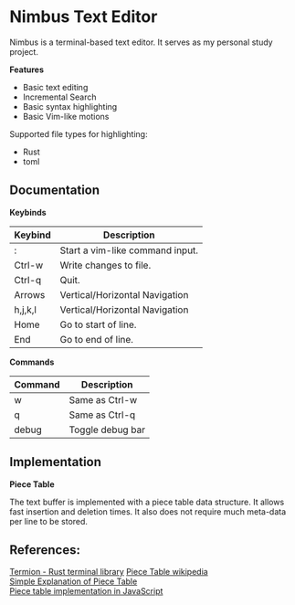 # Nimbus Text Editor

Nimbus is a terminal-based text editor. It serves as my personal study project.

**Features**
- Basic text editing
- Incremental Search
- Basic syntax highlighting
- Basic Vim-like motions

Supported file types for highlighting:
- Rust
- toml


## Documentation

**Keybinds**

| Keybind       | Description |
|-------------- | -------------- |
| :             | Start a vim-like command input.     |
| Ctrl-w        | Write changes to file.     |
| Ctrl-q        | Quit.     |
| Arrows        | Vertical/Horizontal Navigation |
| h,j,k,l       | Vertical/Horizontal Navigation |
| Home          | Go to start of line.     |
| End           | Go to end of line.     |

**Commands**

| Command | Description |
|-------------- | -------------- |
| w     | Same as Ctrl-w |
| q     | Same as Ctrl-q |
| debug | Toggle debug bar |


## Implementation

**Piece Table**

The text buffer is implemented with a piece table data structure.
It allows fast insertion and deletion times.
It also does not require much meta-data per line to be stored.

## References:
[Termion - Rust terminal library](https://docs.rs/termion/latest/termion/)
[Piece Table wikipedia](https://en.wikipedia.org/wiki/Piece_table)  
[Simple Explanation of Piece Table](https://darrenburns.net/posts/piece-table/)  
[Piece table implementation in JavaScript](https://github.com/sparkeditor/piece-table)  
